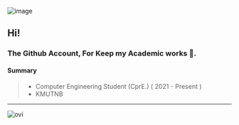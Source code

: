 ![image](https://user-images.githubusercontent.com/109336369/195406602-8f9807a8-6dba-404c-9db8-c3c04a7efca3.png) 

## Hi!

### The Github Account, For Keep my Academic works 🌱.

#### **Summary** 
> * Computer Engineering Student (CprE.) ( 2021 - Present )
> * KMUTNB

* * *

<img src="https://github-readme-stats.vercel.app/api/top-langs?username=aingthawan&show_icons=true&locale=en&layout=compact&theme=chartreuse-dark" alt="ovi" />
